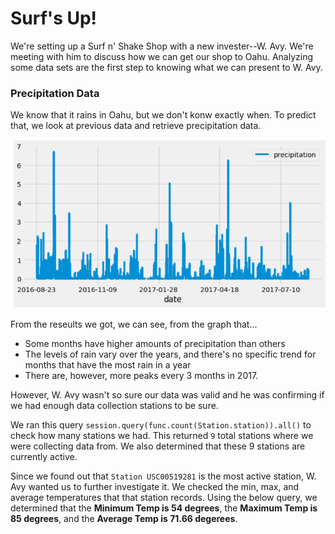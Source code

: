 # Surf's Up!
We're setting up a Surf n' Shake Shop with a new invester--W. Avy. We're meeting with him to discuss how we can get our shop to Oahu. Analyzing some data sets are the first step to knowing what we can present to W. Avy.

### Precipitation Data
We know that it rains in Oahu, but we don't konw exactly when. To predict that, we look at previous data and retrieve precipitation data.

![Precipitation Data](https://github.com/natrockwood/Surfs_Up/blob/master/precipitation_data.png)

From the reseults we got, we can see, from the graph that...
- Some months have higher amounts of precipitation than others
- The levels of rain vary over the years, and there's no specific trend for months that have the most rain in a year
- There are, however, more peaks every 3 months in 2017.

However, W. Avy wasn't so sure our data was valid and he was confirming if we had enough data collection stations to be sure.

We ran this query ```session.query(func.count(Station.station)).all()``` to check how many stations we had. This returned ```9``` total stations where we were collecting data from. We also determined that these 9 stations are currently active.

Since we found out that ```Station USC00519281``` is the most active station, W. Avy wanted us to further investigate it. We checked the min, max, and average temperatures that that station records.
Using the below query, we determined that the **Minimum Temp is 54 degrees**, the **Maximum Temp is 85 degrees**, and the **Average Temp is 71.66 degerees**.
